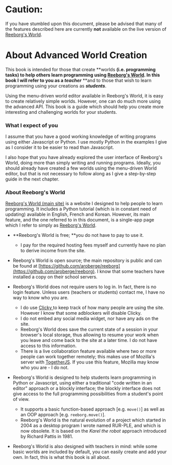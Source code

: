 # Caution:

If you have stumbled upon this document, please be advised that many of the features described here are currently **not** available on the live version of [Reeborg's World](http://reeborg.ca/reeborg.html).

# About Advanced World Creation

This book is intended for those that create **worlds **\(i.e. programming tasks\) to help others learn programming using [Reeborg's World](http://reeborg.ca/reeborg.html).  In this book I will refer to you as a _**teacher**_** **and to those that wish to learn programming using your creations as _**students**_.

Using the menu-driven world editor available in Reeborg's World, it is easy to create relatively simple worlds.  However, one can do much more using the advanced API. This book is a guide which should help you create more interesting  and challenging worlds for your students.

### What I expect of you

I assume that you have a good working knowledge of writing programs using either Javascript or Python. I use mostly Python in the examples I give as I consider it to be easier to read than Javascript.

I also hope that you have already explored the user interface of Reeborg's World, doing more than simply writing and running programs. Ideally, you should already have created a few worlds using the menu-driven World editor, but that is not necessary to follow along as I give a step-by-step guide in the next chapter.

### About Reeborg's World

[Reeborg's World \(main site\)](http://reeborg.ca) is a website I designed to help people to learn programming. It includes a Python tutorial \(which is in constant need of updating\) available in English, French and Korean. However, its main feature, and the one referred to in this document, is a single-app page which I refer to simply as [Reeborg's World](http://reeborg.ca/reeborg.html).

* **Reeborg's World is free; **you do not have to pay to use it.
  * I pay for the required hosting fees myself and currently have no plan to derive income from the site.  
* Reeborg's World is open source; the main repository is public and can be found at [https://github.com/aroberge/reeborg](https://github.com/aroberge/reeborg).  I know that some teachers have installed a copy on their school servers.
* Reeborg's World does not require users to log in.  In fact, there is no login feature.  Unless users \(teachers or students\) contact me, I have no way to know who you are.  
  * I do use [Clicky ](https://clicky.com/)to keep track of how many people are using the site. However I know that some adblockers will disable Clicky. 
  * I do not embed any social media widget, nor have any ads on the site.
  * Reeborg's World does save the current state of a session in your browser's local storage, thus allowing to resume your work when you leave and come back to the site at a later time. I do not have access to this information.
  * There is a live collaboration feature available where two or more people can work together remotely; this makes use of Mozilla's server with [TogetherJS](https://togetherjs.com/). If you use this feature, Mozilla may know who you are - I do not.

* Reeborg's World is designed to help students learn programming in Python or Javascript, using either a traditional "code written in an editor" approach or a blockly interface; the blockly interface does not give access to the full programming possibilities from a student's point of view.
  * It supports a basic function-based approach \[e.g. `move()`\] as well as an OOP approach \[e.g. `reeborg.move()`\]. 
  * Reeborg's World is the natural evolution of a project which started in 2004 as a desktop program I wrote named RUR-PLE, and which is now obsolete. It is based on the _Karel the robot_ approach introduced by Richard Pattis in 1981.
* Reeborg's World is also designed with teachers in mind: while some basic worlds are included by default, you can easily create and add your own. In fact, this is what this book is all about.



